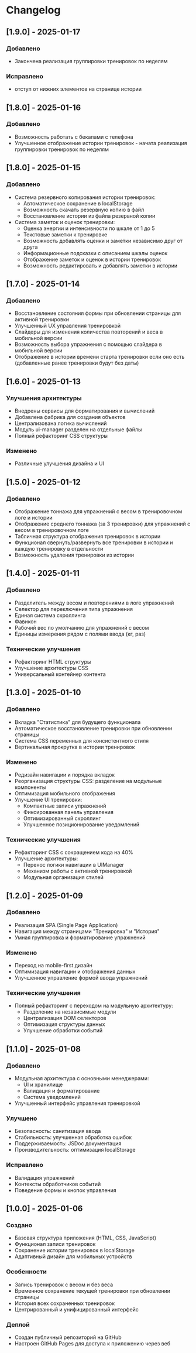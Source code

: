 # Changelog

## [1.9.0] - 2025-01-17

### Добавлено
- Закончена реализация группировки тренировок по неделям

### Исправлено
- отступ от нижних элементов на странице истории

## [1.8.0] - 2025-01-16

### Добавлено
- Возможность работать с бекапами с телефона
- Улучшенное отображение истории тренировок - начата реализация группировки тренировок по неделям


## [1.8.0] - 2025-01-15

### Добавлено
- Система резервного копирования истории тренировок:
  - Автоматическое сохранение в localStorage
  - Возможность скачать резервную копию в файл
  - Восстановление истории из файла резервной копии
- Система заметок и оценок тренировки:
  - Оценка энергии и интенсивности по шкале от 1 до 5
  - Текстовые заметки к тренировке
  - Возможность добавлять оценки и заметки независимо друг от друга
  - Информационные подсказки с описанием шкалы оценок
  - Отображение заметок и оценок в истории тренировок
  - Возможность редактировать и добавлять заметки в истории

## [1.7.0] - 2025-01-14

### Добавлено
- Восстановление состояния формы при обновлении страницы для активной тренировки
- Улучшенный UX управления тренировкой
- Слайдеры для изменения количества повторений и веса в мобильной версии
- Возможность выбора упражнения с помощью слайдера в мобильной версии
- Отображение в истории времени старта тренировки если оно есть (добавленные ранее тренировки будут без даты)


## [1.6.0] - 2025-01-13

### Улучшения архитектуры
- Внедрены сервисы для форматирования и вычислений
- Добавлена фабрика для создания объектов
- Централизована логика вычислений
- Модуль ui-manager разделен на отдельные файлы
- Полный рефакторинг CSS структуры

### Изменено
- Различные улучшения дизайна и UI

## [1.5.0] - 2025-01-12

### Добавлено
- Отображение тоннажа для упражнений с весом в тренировочном логе и истории
- Отображение среднего тоннажа (за 3 тренировки) для упражнений с весом в тренировочном логе
- Табличная структура отображения тренировок в истории
- Функционал свернуть/развернуть все тренировки в истории и каждую тренировку в отдельности
- Возможность удаления тренировки из истории

## [1.4.0] - 2025-01-11

### Добавлено
- Разделитель между весом и повторениями в логе упражнений
- Селектор для переключения типа упражнения
- Единая система скроллинга
- Фавикон
- Рабочий вес по умолчанию для упражнений с весом
- Единицы измерения рядом с полями ввода (кг, раз)

### Технические улучшения
- Рефакторинг HTML структуры
- Улучшение архитектуры CSS
- Универсальный контейнер контента

## [1.3.0] - 2025-01-10

### Добавлено
- Вкладка "Статистика" для будущего функционала
- Автоматическое восстановление тренировки при обновлении страницы
- Система CSS переменных для консистентного стиля
- Вертикальная прокрутка в истории тренировок

### Изменено
- Редизайн навигации и порядка вкладок
- Реорганизация структуры CSS: разделение на модульные компоненты
- Оптимизация мобильного отображения
- Улучшение UI тренировки:
  - Компактные записи упражнений
  - Фиксированная панель управления
  - Оптимизированный скроллинг
  - Улучшенное позиционирование уведомлений

### Технические улучшения
- Рефакторинг CSS с сокращением кода на 40%
- Улучшение архитектуры:
  - Перенос логики навигации в UIManager
  - Механизм работы с активной тренировкой
  - Модульная организация стилей

## [1.2.0] - 2025-01-09

### Добавлено
- Реализация SPA (Single Page Application)
- Навигация между страницами "Тренировка" и "История"
- Умная группировка и форматирование упражнений

### Изменено
- Переход на mobile-first дизайн
- Оптимизация навигации и отображения данных
- Улучшенное управление формой ввода упражнений

### Технические улучшения
- Полный рефакторинг с переходом на модульную архитектуру:
  - Разделение на независимые модули
  - Централизация DOM селекторов
  - Оптимизация структуры данных
  - Улучшение обработки событий

## [1.1.0] - 2025-01-08

### Добавлено
- Модульная архитектура с основными менеджерами:
  - UI и хранилище
  - Валидация и форматирование
  - Система уведомлений
- Улучшенный интерфейс управления тренировкой

### Улучшено
- Безопасность: санитизация ввода
- Стабильность: улучшенная обработка ошибок
- Поддерживаемость: JSDoc документация
- Производительность: оптимизация localStorage

### Исправлено
- Валидация упражнений
- Контексты обработчиков событий
- Поведение формы и кнопок управления


## [1.0.0] - 2025-01-06

### Создано
- Базовая структура приложения (HTML, CSS, JavaScript)
- Функционал записи тренировок
- Сохранение истории тренировок в localStorage
- Адаптивный дизайн для мобильных устройств

### Особенности
- Запись тренировок с весом и без веса
- Временное сохранение текущей тренировки при обновлении страницы
- История всех сохраненных тренировок
- Центрированный и унифицированный интерфейс

### Деплой
- Создан публичный репозиторий на GitHub
- Настроен GitHub Pages для доступа к приложению через веб